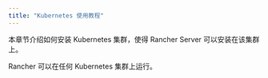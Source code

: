 ```yaml
---
title: "Kubernetes 使用教程"
---
```


<head>
  <link rel="canonical" href="https://ranchermanager.docs.rancher.com/zh/how-to-guides/new-user-guides/kubernetes-cluster-setup"/>
</head>

本章节介绍如何安装 Kubernetes 集群，使得 Rancher Server 可以安装在该集群上。

Rancher 可以在任何 Kubernetes 集群上运行。

